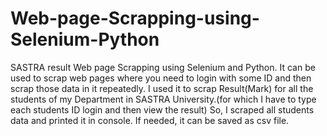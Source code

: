 # Web-page-Scrapping-using-Selenium-Python
SASTRA result Web page Scrapping using Selenium and Python.
It can be used to scrap web pages where you need to login with some ID and then scrap those data in it repeatedly.
I used it to scrap Result(Mark) for all the students of my Department in SASTRA University.(for which I have to type each students ID login and then view the result)
So, I scraped all students data and printed it in console. If needed, it can be saved as csv file. 
